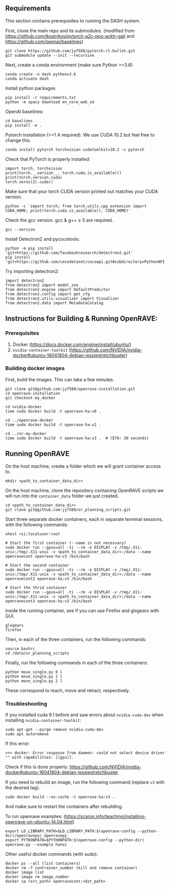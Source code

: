 ## Requirements

This section contains prerequisites to running the DASH system.

First, clone the main repo and its submodules. (modified from https://github.com/ikostrikov/pytorch-a2c-ppo-acktr-gail and https://github.com/openai/baselines)
```
git clone https://github.com/jyf588/pytorch-rl-bullet.git
git submodule update --init --recursive
```

Next, create a conda environment (make sure Python >=3.6)
```
conda create -n dash python=3.6
conda activate dash
```

Install python packages.
```
pip install -r requirements.txt
python -m spacy download en_core_web_sm
```

OpenAI baselines:
```
cd baselines
pip install -e .
```

Pytorch installation (>=1.4 required). We use CUDA 10.2 but feel free to change this.
```
conda install pytorch torchvision cudatoolkit=10.2 -c pytorch
```

Check that PyTorch is properly installed:
```
import torch, torchvision
print(torch.__version__, torch.cuda.is_available())
print(torch.version.cuda)
torch.zeros(2).cuda()
```

Make sure that your torch CUDA version printed out matches your CUDA version.
```
python -c 'import torch; from torch.utils.cpp_extension import CUDA_HOME; print(torch.cuda.is_available(), CUDA_HOME)'
```

Check the gcc version. gcc & g++ ≥ 5 are required.
```
gcc --version
```

Install Detectron2 and pycocotools:
```
python -m pip install 'git+https://github.com/facebookresearch/detectron2.git'
pip install 'git+https://github.com/cocodataset/cocoapi.git#subdirectory=PythonAPI'
```

Try importing detectron2:
```
import detectron2
from detectron2 import model_zoo
from detectron2.engine import DefaultPredictor
from detectron2.config import get_cfg
from detectron2.utils.visualizer import Visualizer
from detectron2.data import MetadataCatalog
```

## Instructions for Building & Running OpenRAVE:

### Prerequisites
1. Docker (https://docs.docker.com/engine/install/ubuntu/)
2. `nvidia-container-toolkit` (https://github.com/NVIDIA/nvidia-docker#ubuntu-16041804-debian-jessiestretchbuster)

### Building docker images

First, build the images. This can take a few minutes.

```
git clone git@github.com:jyf588/openrave-installation.git
cd openrave-installation
git checkout my_docker

cd nvidia-docker
time sudo docker build -t openrave-ha:v0 .

cd ../openrave-docker
time sudo docker build -t openrave-ha:v2 .

cd ../or-my-docker
time sudo docker build -t openrave-ha:v3 .  # (ETA: 30 seconds)
```

## Running OpenRAVE

On the host machine, create a folder which we will grant container access to.
```
mkdir <path_to_container_data_dir>
```

On the host machine, clone the repository containing OpenRAVE scripts we will run into the `container_data` folder we just created.
```
cd <path_to_container_data_dir>
git clone git@github.com:jyf588/or_planning_scripts.git
```

Start three separate docker containers, each in separate terminal sessions, with the following commands:
```
xhost +si:localuser:root

# Start the first container (--name is not necessary)
sudo docker run --gpus=all -ti --rm -e DISPLAY -v /tmp/.X11-unix:/tmp/.X11-unix -v <path_to_container_data_dir>:/data --name openravecont openrave-ha:v3 /bin/bash

# Start the second container
sudo docker run --gpus=all -ti --rm -e DISPLAY -v /tmp/.X11-unix:/tmp/.X11-unix -v <path_to_container_data_dir>:/data --name openravecont2 openrave-ha:v3 /bin/bash

# Start the thrid container
sudo docker run --gpus=all -ti --rm -e DISPLAY -v /tmp/.X11-unix:/tmp/.X11-unix -v <path_to_container_data_dir>:/data --name openravecont3 openrave-ha:v3 /bin/bash

```

Inside the running container, see if you can use Firefox and glxgears with GUI.
```
glxgears
firefox
```

Then, in each of the three containers, run the following commands:
```
source bashrc
cd /data/or_planning_scripts
```

Finally, run the following commands in each of the three containers:
```
python move_single.py 0 l
python move_single.py 1 l
python move_single.py 2 l
```
These correspond to reach, move and retract, respectively.


### Troubleshooting
If you installed cuda 9.1 before and saw errors about `nvidia-cuda-dev` when installing `nvidia-container-toolkit`:
```
sudo apt-get --purge remove nvidia-cuda-dev
sudo apt autoremove
```
If this error:
```
>>> docker: Error response from daemon: could not select device driver "" with capabilities: [[gpu]].
```
Check if this is done properly: https://github.com/NVIDIA/nvidia-docker#ubuntu-16041804-debian-jessiestretchbuster

If you need to rebuild an image, run the following command (replace `v3` with the desired tag).
```
sudo docker build --no-cache -t openrave-ha:v3 .
```
And make sure to restart the containers after rebuilding.


To run openrave examples: (https://scaron.info/teaching/installing-openrave-on-ubuntu-14.04.html)
```
export LD_LIBRARY_PATH=$LD_LIBRARY_PATH:$(openrave-config --python-dir)/openravepy/_openravepy_
export PYTHONPATH=$PYTHONPATH:$(openrave-config --python-dir)
openrave.py --example hanoi
```

Other useful docker commands (with sudo): 

```
docker ps --all (list containers)
docker rm -f contrainer_number (kill and remove container)
docker image list
docker image rm image_number
docker cp <src_path> openravecont:<dst_path>
```
